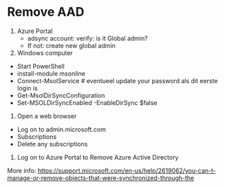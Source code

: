 # Remove AAD
1. Azure Portal
    - adsync account: verify: is it Global admin?
    - If not: create new global admin
1. Windows computer
  - Start PowerShell
  - install-module msonline
  - Connect-MsolService   # eventueel update your password als dit eerste login is
  - Get-MsolDirSyncConfiguration
  - Set-MSOLDirSyncEnabled -EnableDirSync $false
1. Open a web browser
  - Log on to admin.microsoft.com
  - Subscriptions
  - Delete any subscriptions
1. Log on to Azure Portal to Remove Azure Active Directory

More info:
https://support.microsoft.com/en-us/help/2619062/you-can-t-manage-or-remove-objects-that-were-synchronized-through-the
